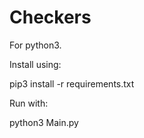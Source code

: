 # Checkers
For python3.

Install using:

pip3 install -r requirements.txt

Run with:

python3 Main.py
